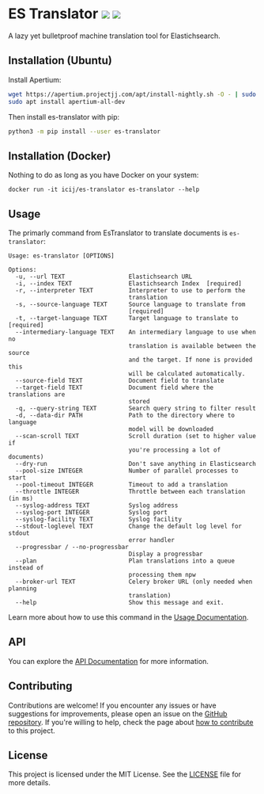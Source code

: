 # ES Translator [![](https://img.shields.io/github/actions/workflow/status/icij/es-translator/main.yml)](https://github.com/ICIJ/es-translator/actions) [![](https://img.shields.io/pypi/pyversions/es-translator)](https://pypi.org/project/es-translator/) 

A lazy yet bulletproof machine translation tool for Elastichsearch.

## Installation (Ubuntu)

Install Apertium:

```bash
wget https://apertium.projectjj.com/apt/install-nightly.sh -O - | sudo bash
sudo apt install apertium-all-dev
```

Then install es-translator with pip:

```bash
python3 -m pip install --user es-translator
```

## Installation (Docker)

Nothing to do as long as you have Docker on your system:

```
docker run -it icij/es-translator es-translator --help
```

## Usage

The primarly command from EsTranslator to translate documents is `es-translator`:


```
Usage: es-translator [OPTIONS]

Options:
  -u, --url TEXT                  Elastichsearch URL
  -i, --index TEXT                Elastichsearch Index  [required]
  -r, --interpreter TEXT          Interpreter to use to perform the
                                  translation
  -s, --source-language TEXT      Source language to translate from
                                  [required]
  -t, --target-language TEXT      Target language to translate to  [required]
  --intermediary-language TEXT    An intermediary language to use when no
                                  translation is available between the source
                                  and the target. If none is provided this
                                  will be calculated automatically.
  --source-field TEXT             Document field to translate
  --target-field TEXT             Document field where the translations are
                                  stored
  -q, --query-string TEXT         Search query string to filter result
  -d, --data-dir PATH             Path to the directory where to language
                                  model will be downloaded
  --scan-scroll TEXT              Scroll duration (set to higher value if
                                  you're processing a lot of documents)
  --dry-run                       Don't save anything in Elasticsearch
  --pool-size INTEGER             Number of parallel processes to start
  --pool-timeout INTEGER          Timeout to add a translation
  --throttle INTEGER              Throttle between each translation (in ms)
  --syslog-address TEXT           Syslog address
  --syslog-port INTEGER           Syslog port
  --syslog-facility TEXT          Syslog facility
  --stdout-loglevel TEXT          Change the default log level for stdout
                                  error handler
  --progressbar / --no-progressbar
                                  Display a progressbar
  --plan                          Plan translations into a queue instead of
                                  processing them npw
  --broker-url TEXT               Celery broker URL (only needed when planning
                                  translation)
  --help                          Show this message and exit.
```

Learn more about how to use this command in the [Usage Documentation](https://icij.github.io/es-translator/usage/).

## API

You can explore the [API Documentation](https://icij.github.io/es-translator/api/) for more information.

## Contributing

Contributions are welcome! If you encounter any issues or have suggestions for improvements, please open an issue on the [GitHub repository](https://github.com/icij/es-translator). If you're willing to help, check the page about [how to contribute](https://icij.github.io/es-translator/contributing/) to this project.

## License

This project is licensed under the MIT License. See the [LICENSE](https://github.com/icij/es-translator/blob/main/LICENSE.md) file for more details.

